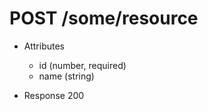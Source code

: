 # POST /some/resource

+ Attributes
    + id (number, required)
    + name (string)

+ Response 200

